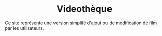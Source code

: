 <h1 align="center">Videothèque</h1>

Ce site représente une version simplifé d'ajout ou de modification de film par les utilisateurs.